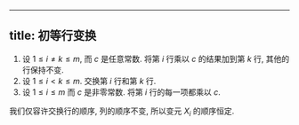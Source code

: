 
---
title: 初等行变换
---

1. 设 $1 \leq i \neq k \leq m$, 而 $c$ 是任意常数. 将第 $i$ 行乘以 $c$ 的结果加到第 $k$ 行, 其他的行保持不变.
2. 设 $1 \leq i < k \leq m$. 交换第 $i$ 行和第 $k$ 行.
3. 设 $1 \leq i \leq m$ 而 $c$ 是非零常数. 将第 $i$ 行的每一项都乘以 $c$.

我们仅容许交换行的顺序, 列的顺序不变, 所以变元 $X_{i}$ 的顺序恒定. 

